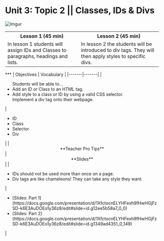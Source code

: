 # Unit 3: Topic 2 || Classes, IDs & Divs
 ![Imgur](http://i.imgur.com/DuOsNAP.jpg)
 
<table>
<tr>
	<th>Lesson 1 (45 min)</th>
	<th>Lesson 2 (45 min)</th>
</tr>
<tr>
	<td>In lesson 1 students will assign IDs and Classes to paragraphs, headings and lists.</td>
	<td> In lesson 2 the students will be introduced to div tags. They will then apply styles to specific divs. </td>
</tr>

</table>
***
| Objectives | Vocabulary |
|-------|-------|
| <ul>Students will be able to...<li> Add an ID or Class to an HTML tag.</li> <li>Add style to a class or ID by using a valid CSS selector.</li> <l1>Implement a div tag onto their webpage.</li></ul>  | <ul> <li>ID</li> <li>Class</li> <li>Selector</li>  <li>Div</li></ul> | 
| <center> **Teacher Pro Tips** </center> |<center> **Slides** </center> |
|<ul><li>IDs should not be used more than once on a page.</li> <li>Div tags are like chameleons! They can take any style they want.</li></ul>| <ul><li>[Slides: Part 1](https://docs.google.com/presentation/d/1XfctocnELYHFexh9fHwHGjFzSD-k6E3AuDOEo1y36z8/edit#slide=id.g12ee5b58a7_0_0)</li> <li>[Slides: Part 2](https://docs.google.com/presentation/d/1XfctocnELYHFexh9fHwHGjFzSD-k6E3AuDOEo1y36z8/edit#slide=id.g1349ad4351_0_149)</li></ul>| 


